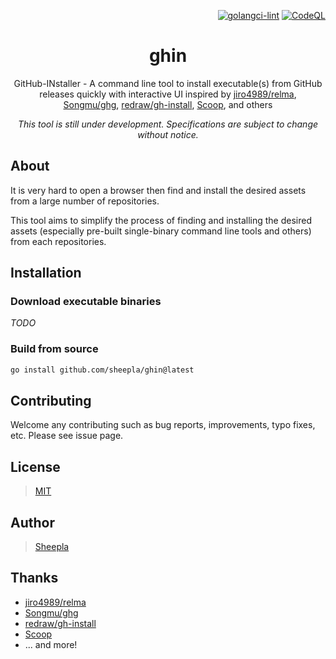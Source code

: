 <div align="right">

[![golangci-lint](https://github.com/sheepla/ghin/actions/workflows/ci.yml/badge.svg)](https://github.com/sheepla/ghin/actions/workflows/ci.yml)
[![CodeQL](https://github.com/sheepla/ghin/actions/workflows/codeql-analysis.yml/badge.svg)](https://github.com/sheepla/ghin/actions/workflows/codeql-analysis.yml)

</div>

<div align="center">

# ghin

</div>

<div align="center">

GitHub-INstaller - A command line tool to install executable(s) from GitHub releases quickly with interactive UI inspired by [jiro4989/relma](https://github.com/jiro4989/relma), [Songmu/ghg](https://github.com/Songmu/ghg), [redraw/gh-install](https://github.com/redraw/gh-install), [Scoop](https://github.com/ScoopInstaller/Scoop), and others

*This tool is still under development. Specifications are subject to change without notice.*

</div>

## About

It is very hard to open a browser then find and install the desired assets from a large number of repositories.

This tool aims to simplify the process of finding and installing the desired assets (especially pre-built single-binary command line tools and others) from each repositories.

## Installation

### Download executable binaries

*TODO*

### Build from source

```sh
go install github.com/sheepla/ghin@latest
```

## Contributing

Welcome any contributing such as bug reports, improvements, typo fixes, etc.
Please see issue page.

## License

> [MIT](https://github.com/sheepla/ghin/blob/master/LICENSE)

## Author

> [Sheepla](https://github.com/sheepla)

## Thanks

- [jiro4989/relma](https://github.com/jiro4989/relma)
- [Songmu/ghg](https://github.com/Songmu/ghg)
- [redraw/gh-install](https://github.com/redraw/gh-install)
- [Scoop](https://github.com/ScoopInstaller/Scoop)
- ... and more!

